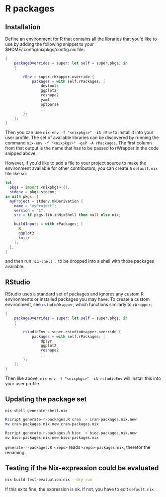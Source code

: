 R packages
==========

## Installation

Define an environment for R that contains all the libraries that you'd like to
use by adding the following snippet to your $HOME/.config/nixpkgs/config.nix file:

```nix
{
    packageOverrides = super: let self = super.pkgs; in
    {

        rEnv = super.rWrapper.override {
            packages = with self.rPackages; [
                devtools
                ggplot2
                reshape2
                yaml
                optparse
                ];
        };
    };
}
```

Then you can use `nix-env -f "<nixpkgs>" -iA rEnv` to install it into your user
profile. The set of available libraries can be discovered by running the
command `nix-env -f "<nixpkgs>" -qaP -A rPackages`. The first column from that
output is the name that has to be passed to rWrapper in the code snipped above.

However, if you'd like to add a file to your project source to make the
environment available for other contributors, you can create a `default.nix`
file like so:
```nix
let
  pkgs = import <nixpkgs> {};
  stdenv = pkgs.stdenv;
in with pkgs; {
  myProject = stdenv.mkDerivation {
    name = "myProject";
    version = "1";
    src = if pkgs.lib.inNixShell then null else nix;

    buildInputs = with rPackages; [
      R
      ggplot2
      knitr
    ];
  };
}
```
and then run `nix-shell .` to be dropped into a shell with those packages
available.

## RStudio

RStudio uses a standard set of packages and ignores any custom R
environments or installed packages you may have.  To create a custom
environment, see `rstudioWrapper`, which functions similarly to
`rWrapper`:

```nix
{
    packageOverrides = super: let self = super.pkgs; in
    {

        rstudioEnv = super.rstudioWrapper.override {
            packages = with self.rPackages; [
                dplyr
                ggplot2
                reshape2
                ];
        };
    };
}
```

Then like above, `nix-env -f "<nixpkgs>" -iA rstudioEnv` will install
this into your user profile.

## Updating the package set

```bash
nix-shell generate-shell.nix

Rscript generate-r-packages.R cran  > cran-packages.nix.new
mv cran-packages.nix.new cran-packages.nix

Rscript generate-r-packages.R bioc  > bioc-packages.nix.new
mv bioc-packages.nix.new bioc-packages.nix
```

`generate-r-packages.R <repo>` reads  `<repo>-packages.nix`, therefor the renaming.


## Testing if the Nix-expression could be evaluated

```bash
nix-build test-evaluation.nix --dry-run
```

If this exits fine, the expression is ok. If not, you have to edit `default.nix`
